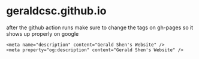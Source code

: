 # geraldcsc.github.io

after the github action runs make sure to change the tags on gh-pages so it shows up properly on google

```
<meta name="description" content="Gerald Shen's Website" />
<meta property="og:description" content="Gerald Shen's Website" />
```
